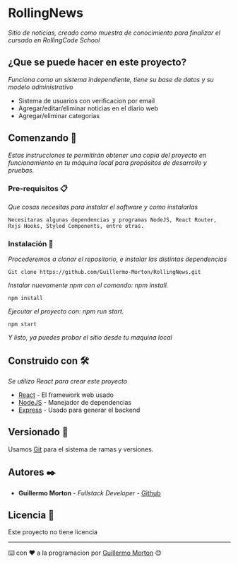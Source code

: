 # RollingNews

_Sitio de noticias, creado como muestra de conocimiento para finalizar el cursado en RollingCode School_

## ¿Que se puede hacer en este proyecto?

_Funciona como un sistema independiente, tiene su base de datos y su modelo administrativo_

* Sistema de usuarios con verificacion por email
* Agregar/editar/eliminar noticias en el diario web
* Agregar/eliminar categorias

## Comenzando 🚀

_Estas instrucciones te permitirán obtener una copia del proyecto en funcionamiento en tu máquina local para propósitos de desarrollo y pruebas._


### Pre-requisitos 📋

_Que cosas necesitas para instalar el software y como instalarlas_

```
Necesitaras algunas dependencias y programas NodeJS, React Router, Rxjs Hooks, Styled Components, entre otras.
```

### Instalación 🔧

_Procederemos a clonar el repositorio, e instalar las distintas dependencias_

```
Git clone https://github.com/Guillermo-Morton/RollingNews.git
```

_Instalar nuevamente npm con el comando: npm install._

```
npm install
```
_Ejecutar el proyecto con: npm run start._

```
npm start
```

_Y listo, ya puedes probar el sitio desde tu maquina local_


## Construido con 🛠️

_Se utilizo React para crear este proyecto_

* [React](https://es.reactjs.org/) - El framework web usado
* [NodeJS](https://nodejs.org/es/) - Manejador de dependencias
* [Express](https://expressjs.com/es/) - Usado para generar el backend

## Versionado 📌

Usamos [Git](https://git-scm.com/) para el sistema de ramas y versiones.

## Autores ✒️


* **Guillermo Morton** - *Fullstack Developer* - [Github](https://github.com/Guillermo-Morton)


## Licencia 📄

Este proyecto no tiene licencia


---
⌨️ con ❤️ a la programacion por [Guillermo Morton](https://github.com/Guillermo-Morton) 😊

